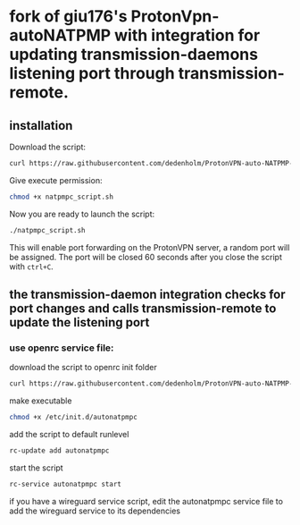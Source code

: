 # fork of giu176's ProtonVpn-autoNATPMP with integration for updating transmission-daemons listening port through transmission-remote.

## installation

Download the script:
 ```sh
curl https://raw.githubusercontent.com/dedenholm/ProtonVPN-auto-NATPMP-transmission-daemon-integration/main/natpmpc_script_transmission.sh -o natpmpc_script.sh
```
 Give execute permission:
 ```sh
chmod +x natpmpc_script.sh
```
Now you are ready to launch the script:
 ```sh
./natpmpc_script.sh
```
This will enable port forwarding on the ProtonVPN server, a random port will be assigned. The port will be closed 60 seconds after you close the script with `ctrl+C`.

## the transmission-daemon integration checks for port changes and calls transmission-remote to update the listening port


### use openrc service file:

download the script to openrc init folder
```sh 
curl https://raw.githubusercontent.com/dedenholm/ProtonVPN-auto-NATPMP-transmission-daemon-integration/main/openrc-init-script -o /etc/init.d/autonatpmpc
```
make executable 
```sh
chmod +x /etc/init.d/autonatpmpc
```

add the script to default runlevel
```sh
rc-update add autonatpmpc
```

start the script 


```sh 
rc-service autonatpmpc start
```

if you have a wireguard service script, edit the autonatpmpc service file to add the wireguard service to its dependencies
